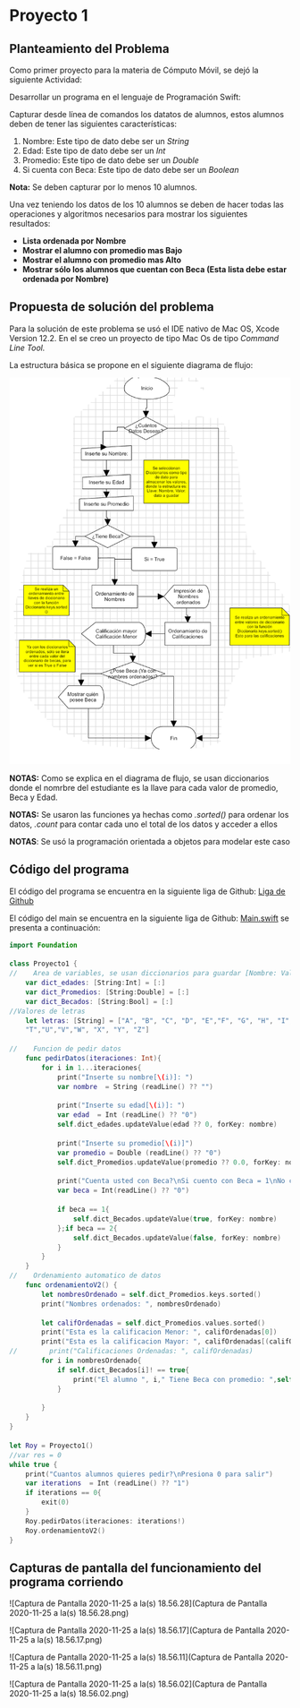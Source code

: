 # Proyecto 1

## Planteamiento del Problema

Como primer proyecto para la materia de Cómputo Móvil, se dejó la siguiente Actividad:

Desarrollar un programa en el lenguaje de Programación Swift:

Capturar desde línea de comandos los datatos de alumnos, estos alumnos deben de tener las siguientes características:

1. Nombre: Este tipo de dato debe ser un *String*
2. Edad: Este tipo de dato debe ser un *Int*
3. Promedio: Este tipo de dato debe ser un *Double*
4. Si cuenta con Beca: Este tipo de dato debe ser un *Boolean*

**Nota:** Se deben capturar por lo menos 10 alumnos.

Una vez teniendo los datos de los 10 alumnos se deben de hacer todas las operaciones y algoritmos necesarios para mostrar los siguientes resultados:

- **Lista ordenada por Nombre**
- **Mostrar el alumno con promedio mas Bajo**
- **Mostrar el alumno con promedio mas Alto**
- **Mostrar sólo los alumnos que cuentan con Beca (Esta lista debe estar ordenada por Nombre)**

## Propuesta de solución del problema

Para la solución de este problema se usó el IDE nativo de Mac OS, Xcode Version 12.2. En el se creo un proyecto de tipo Mac Os de tipo *Command Line Tool.* 

La estructura básica se propone en el siguiente diagrama de flujo:

![Foto](Foto.png)

**NOTAS:** Como se explica en el diagrama de flujo, se usan diccionarios donde el nomrbre del estudiante es la llave para cada valor de promedio, Beca y Edad.

**NOTAS:** Se usaron las funciones ya hechas como *.sorted()* para ordenar los datos,  *.count* para contar cada uno el total de los datos y acceder a ellos

**NOTAS**: Se usó la programación orientada a objetos para modelar este caso

## Código del programa

El código del programa se encuentra en la siguiente liga de Github: [Liga de Github](https://github.com/galigaribaldi/Codigos_swift/tree/master/Computo_Movil/Poyecto10)

El código del main se encuentra en la siguiente liga de Github: [Main.swift](https://github.com/galigaribaldi/Codigos_swift/blob/master/Computo_Movil/Poyecto10/Poyecto10/main.swift) se presenta a continuación:

```swift
import Foundation

class Proyecto1 {
//    Area de variables, se usan diccionarios para guardar [Nombre: Valor]
    var dict_edades: [String:Int] = [:]
    var dict_Promedios: [String:Double] = [:]
    var dict_Becados: [String:Bool] = [:]
//Valores de letras
    let letras: [String] = ["A", "B", "C", "D", "E","F", "G", "H", "I", "J", "K", "L", "M","N", "Ñ","O", "P","Q","R","S",
    "T","U","V","W", "X", "Y", "Z"]
    
//    Funcion de pedir datos
    func pedirDatos(iteraciones: Int){
        for i in 1...iteraciones{
            print("Inserte su nombre[\(i)]: ")
            var nombre  = String (readLine() ?? "")

            print("Inserte su edad[\(i)]: ")
            var edad  = Int (readLine() ?? "0")
            self.dict_edades.updateValue(edad ?? 0, forKey: nombre)
            
            print("Inserte su promedio[\(i)]")
            var promedio = Double (readLine() ?? "0")
            self.dict_Promedios.updateValue(promedio ?? 0.0, forKey: nombre)
            
            print("Cuenta usted con Beca?\nSi cuento con Beca = 1\nNo cuento con Beca = 2")
            var beca = Int(readLine() ?? "0")
            
            if beca == 1{
                self.dict_Becados.updateValue(true, forKey: nombre)
            };if beca == 2{
                self.dict_Becados.updateValue(false, forKey: nombre)
            }
        }
    }
//    Ordenamiento automatico de datos
    func ordenamientoV2() {
        let nombresOrdenado = self.dict_Promedios.keys.sorted()
        print("Nombres ordenados: ", nombresOrdenado)
        
        let califOrdenadas = self.dict_Promedios.values.sorted()
        print("Esta es la calificacion Menor: ", califOrdenadas[0])
        print("Esta es la calificacion Mayor: ", califOrdenadas[(califOrdenadas.count)-1])
//        print("Calificaciones Ordenadas: ", califOrdenadas)
        for i in nombresOrdenado{
            if self.dict_Becados[i]! == true{
                print("El alumno ", i," Tiene Beca con promedio: ",self.dict_Promedios[i]!)
            }
            
        }
    }
}

let Roy = Proyecto1()
//var res = 0
while true {
    print("Cuantos alumnos quieres pedir?\nPresiona 0 para salir")
    var iterations  = Int (readLine() ?? "1")
    if iterations == 0{
        exit(0)
    }
    Roy.pedirDatos(iteraciones: iterations!)
    Roy.ordenamientoV2()
}

```

## Capturas de pantalla del funcionamiento del programa corriendo

![Captura de Pantalla 2020-11-25 a la(s) 18.56.28](Captura de Pantalla 2020-11-25 a la(s) 18.56.28.png)

![Captura de Pantalla 2020-11-25 a la(s) 18.56.17](Captura de Pantalla 2020-11-25 a la(s) 18.56.17.png)

![Captura de Pantalla 2020-11-25 a la(s) 18.56.11](Captura de Pantalla 2020-11-25 a la(s) 18.56.11.png)

![Captura de Pantalla 2020-11-25 a la(s) 18.56.02](Captura de Pantalla 2020-11-25 a la(s) 18.56.02.png)

